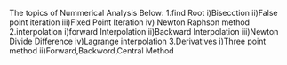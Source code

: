 The topics of Nummerical Analysis Below:
1.find Root
  i)Bisecction
  ii)False point iteration
  iii)Fixed Point Iteration
  iv) Newton Raphson method
2.interpolation
  i)forward Interpolation
  ii)Backward Interpolation
  iii)Newton Divide Difference
  iv)Lagrange interpolation
3.Derivatives
  i)Three point method
  ii)Forward,Backword,Central Method
